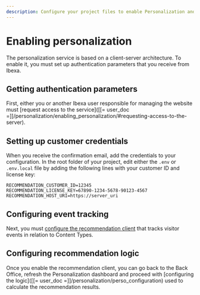 ```yaml
---
description: Configure your project files to enable Personalization and set up items you want to track.
---
```


# Enabling personalization

The personalization service is based on a client-server architecture.
To enable it, you must set up authentication parameters that you receive from Ibexa.

## Getting authentication parameters

First, either you or another Ibexa user responsible for managing the website 
must [request access to the service]([[= user_doc =]]/personalization/enabling_personalization/#requesting-access-to-the-server).

## Setting up customer credentials

When you receive the confirmation email, add the credentials to your configuration.
In the root folder of your project, edit either the `.env` or `.env.local` file 
by adding the following lines with your customer ID and license key: 

```
RECOMMENDATION_CUSTOMER_ID=12345
RECOMMENDATION_LICENSE_KEY=67890-1234-5678-90123-4567
RECOMMENDATION_HOST_URI=https://server_uri
```

## Configuring event tracking

Next, you must [configure the recommendation client](recommendation_client.md#configuration) 
that tracks visitor events in relation to Content Types.

## Configuring recommendation logic

Once you enable the recommendation client, you can go back to the Back Office, 
refresh the Personalization dashboard and proceed with [configuring the logic]([[= user_doc =]]/personalization/perso_configuration) used to calculate 
the recommendation results.
